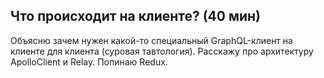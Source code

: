 ## Что происходит на клиенте? (40 мин)

Объясню зачем нужен какой-то специальный GraphQL-клиент на клиенте для клиента (суровая тавтология). Расскажу про архитектуру ApolloClient и Relay. Попинаю Redux.
